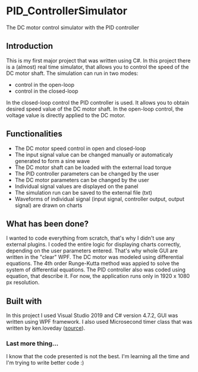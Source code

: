 # PID_ControllerSimulator
The DC motor control simulator with the PID controller

## Introduction
This is my first major project that was written using C#. In this project there is a (almost) real time simulator, that allows you to control the speed of the DC motor shaft. The simulation can run in two modes: 
* control in the open-loop
* control in the closed-loop

In the closed-loop control the PID controller is used. It allows you to obtain desired speed value of the DC motor shaft. In the open-loop control, the voltage value is directly applied to the DC motor.

## Functionalities
* The DC motor speed control in open and closed-loop
* The input signal value can be changed manually or automaticaly generated to form a sine wave
* The DC motor shaft can be loaded with the external load torque
* The PID controller parameters can be changed by the user
* The DC motor parameters can be changed by the user
* Individual signal values are displayed on the panel
* The simulation run can be saved to the external file (txt)
* Waveforms of individual signal (input signal, controller output, output signal) are drawn on charts

## What has been done?
I wanted to code everything from scratch, that's why I didn't use any external plugins. I coded the entire logic for displaying charts correctly, depending on the user parameters entered. That's why whole GUI are written in the "clear" WPF. The DC motor was modeled using differential equations. The 4th order Runge-Kutta method was appied to solve the system of differential equations. The PID controller also was coded using equation, that describe it. For now, the application runs only in 1920 x 1080 px resolution.

## Built with
In this project I used Visual Studio 2019 and C# version 4.7.2, GUI was written using WPF framework. I also used Microsecond timer class that was written by ken.loveday ([source](https://www.codeproject.com/Articles/98346/Microsecond-and-Millisecond-NET-Timer)).

### Last more thing...
I know that the code presented is not the best. I'm learning all the time and I'm trying to write better code :)
